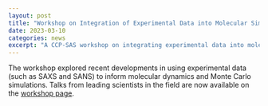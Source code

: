 ```yaml
---
layout: post
title: "Workshop on Integration of Experimental Data into Molecular Simulations"
date: 2023-03-10
categories: news
excerpt: "A CCP-SAS workshop on integrating experimental data into molecular simulations was held March 10, 2023."
---
```


The workshop explored recent developments in using experimental data (such as SAXS and SANS) to inform molecular dynamics and Monte Carlo simulations. Talks from leading scientists in the field are now available on the [workshop page](https://www.ccpsas.org/events/workshop2023.html).
